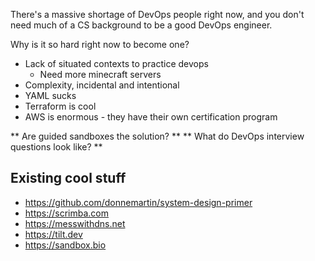 
There's a massive shortage of DevOps people right now, and you don't need much of a CS background to be a good DevOps engineer.

Why is it so hard right now to become one?

- Lack of situated contexts to practice devops
  - Need more minecraft servers
- Complexity, incidental and intentional
- YAML sucks
- Terraform is cool
- AWS is enormous - they have their own certification program

** Are guided sandboxes the solution? **
** What do DevOps interview questions look like? **

## Existing cool stuff

- https://github.com/donnemartin/system-design-primer
- https://scrimba.com
- https://messwithdns.net
- https://tilt.dev
- https://sandbox.bio
